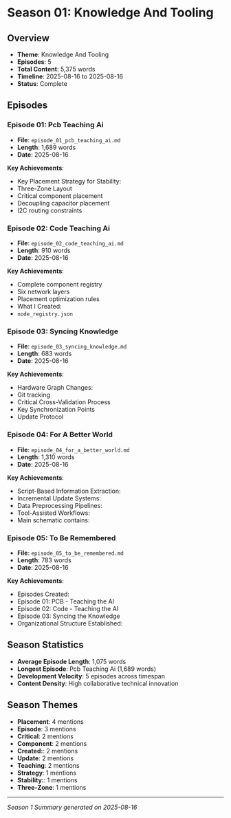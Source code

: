 # Season 01: Knowledge And Tooling

## Overview
- **Theme**: Knowledge And Tooling
- **Episodes**: 5
- **Total Content**: 5,375 words
- **Timeline**: 2025-08-16 to 2025-08-16
- **Status**: Complete

## Episodes

### Episode 01: Pcb Teaching Ai
- **File**: `episode_01_pcb_teaching_ai.md`
- **Length**: 1,689 words
- **Date**: 2025-08-16

**Key Achievements**:
- Key Placement Strategy for Stability:
- Three-Zone Layout
- Critical component placement
- Decoupling capacitor placement
- I2C routing constraints

### Episode 02: Code Teaching Ai
- **File**: `episode_02_code_teaching_ai.md`
- **Length**: 910 words
- **Date**: 2025-08-16

**Key Achievements**:
- Complete component registry
- Six network layers
- Placement optimization rules
- What I Created:
- `node_registry.json`

### Episode 03: Syncing Knowledge
- **File**: `episode_03_syncing_knowledge.md`
- **Length**: 683 words
- **Date**: 2025-08-16

**Key Achievements**:
- Hardware Graph Changes:
- Git tracking
- Critical Cross-Validation Process
- Key Synchronization Points
- Update Protocol

### Episode 04: For A Better World
- **File**: `episode_04_for_a_better_world.md`
- **Length**: 1,310 words
- **Date**: 2025-08-16

**Key Achievements**:
- Script-Based Information Extraction:
- Incremental Update Systems:
- Data Preprocessing Pipelines:
- Tool-Assisted Workflows:
- Main schematic contains:

### Episode 05: To Be Remembered
- **File**: `episode_05_to_be_remembered.md`
- **Length**: 783 words
- **Date**: 2025-08-16

**Key Achievements**:
- Episodes Created:
- Episode 01: PCB - Teaching the AI
- Episode 02: Code - Teaching the AI
- Episode 03: Syncing the Knowledge
- Organizational Structure Established:


## Season Statistics
- **Average Episode Length**: 1,075 words
- **Longest Episode**: Pcb Teaching Ai (1,689 words)
- **Development Velocity**: 5 episodes across timespan
- **Content Density**: High collaborative technical innovation

## Season Themes
- **Placement**: 4 mentions
- **Episode**: 3 mentions
- **Critical**: 2 mentions
- **Component**: 2 mentions
- **Created:**: 2 mentions
- **Update**: 2 mentions
- **Teaching**: 2 mentions
- **Strategy**: 1 mentions
- **Stability:**: 1 mentions
- **Three-Zone**: 1 mentions

---
*Season 1 Summary generated on 2025-08-16*
